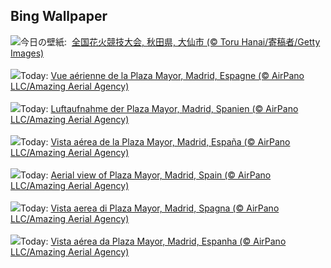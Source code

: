 ## Bing Wallpaper
![](https://www.bing.com/th?id=OHR.OmagariFireworks2025_JA-JP5692415884_UHD.jpg&w=1000)今日の壁紙: &nbsp;[全国花火競技大会, 秋田県, 大仙市 (© Toru Hanai/寄稿者/Getty Images)](https://www.bing.com/th?id=OHR.OmagariFireworks2025_JA-JP5692415884_UHD.jpg)
<br><br/>
![](https://www.bing.com/th?id=OHR.PlazaMayor_FR-FR2388557183_UHD.jpg&w=1000)Today: [Vue aérienne de la Plaza Mayor, Madrid, Espagne (© AirPano LLC/Amazing Aerial Agency)](https://www.bing.com/th?id=OHR.PlazaMayor_FR-FR2388557183_UHD.jpg)
<br><br/>
![](https://www.bing.com/th?id=OHR.PlazaMayor_DE-DE2952299555_UHD.jpg&w=1000)Today: [Luftaufnahme der Plaza Mayor, Madrid, Spanien (© AirPano LLC/Amazing Aerial Agency)](https://www.bing.com/th?id=OHR.PlazaMayor_DE-DE2952299555_UHD.jpg)
<br><br/>
![](https://www.bing.com/th?id=OHR.PlazaMayor_ES-ES8897104707_UHD.jpg&w=1000)Today: [Vista aérea de la Plaza Mayor, Madrid, España (© AirPano LLC/Amazing Aerial Agency)](https://www.bing.com/th?id=OHR.PlazaMayor_ES-ES8897104707_UHD.jpg)
<br><br/>
![](https://www.bing.com/th?id=OHR.PlazaMayor_EN-GB9923316134_UHD.jpg&w=1000)Today: [Aerial view of Plaza Mayor, Madrid, Spain (© AirPano LLC/Amazing Aerial Agency)](https://www.bing.com/th?id=OHR.PlazaMayor_EN-GB9923316134_UHD.jpg)
<br><br/>
![](https://www.bing.com/th?id=OHR.PlazaMayor_IT-IT9894137686_UHD.jpg&w=1000)Today: [Vista aerea di Plaza Mayor, Madrid, Spagna (© AirPano LLC/Amazing Aerial Agency)](https://www.bing.com/th?id=OHR.PlazaMayor_IT-IT9894137686_UHD.jpg)
<br><br/>
![](https://www.bing.com/th?id=OHR.PlazaMayor_PT-BR7717335564_UHD.jpg&w=1000)Today: [Vista aérea da Plaza Mayor, Madrid, Espanha (© AirPano  LLC/Amazing Aerial Agency)](https://www.bing.com/th?id=OHR.PlazaMayor_PT-BR7717335564_UHD.jpg)
<br><br/>
